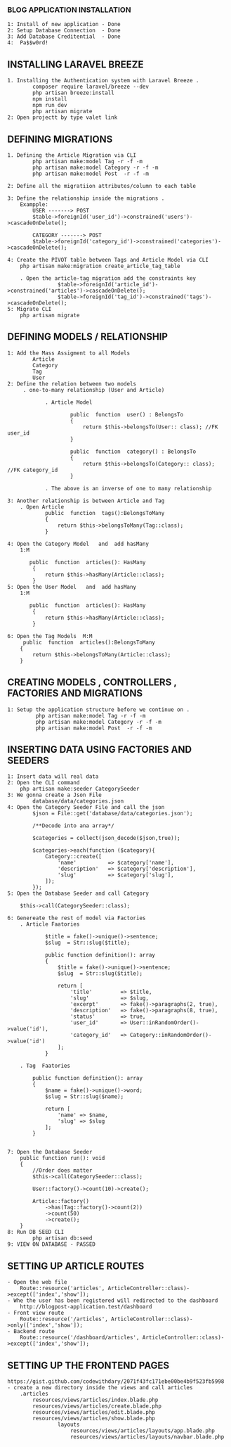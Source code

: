 ### BLOG APPLICATION INSTALLATION 
    1: Install of new application - Done
    2: Setup Database Connection  - Done
    3: Add Database Creditential  - Done
    4:  Pa$$w0rd!

## INSTALLING LARAVEL BREEZE
    1. Installing the Authentication system with Laravel Breeze .
            composer require laravel/breeze --dev
            php artisan breeze:install
            npm install 
            npm run dev
            php artisan migrate
    2: Open projectt by type valet link

## DEFINING MIGRATIONS
    1. Defining the Article Migration via CLI
            php artisan make:model Tag -r -f -m
            php artisan make:model Category -r -f -m
            php artisan make:model Post  -r -f -m   

    2: Define all the migratiion attributes/column to each table

    3: Define the relationship inside the migrations .
        Exampple:
            USER -------> POST 
            $table->foreignId('user_id')->constrained('users')->cascadeOnDelete();

            CATEGORY -------> POST 
            $table->foreignId('category_id')->constrained('categories')->cascadeOnDelete();

    4: Create the PIVOT table between Tags and Article Model via CLI 
        php artisan make:migration create_article_tag_table

        . Open the article-tag migration add the constraints key
                    $table->foreignId('article_id')->constrained('articles')->cascadeOnDelete();
                    $table->foreignId('tag_id')->constrained('tags')->cascadeOnDelete();
    5: Migrate CLI
        php artisan migrate


## DEFINING MODELS / RELATIONSHIP
    1: Add the Mass Assigment to all Models
            Article
            Category
            Tag
            User 
    2: Define the relation between two models
         . one-to-many relationship (User and Article)

                . Article Model 

                        public  function  user() : BelongsTo
                        {
                            return $this->belongsTo(User:: class); //FK user_id
                        }

                        public  function  category() : BelongsTo
                        {
                            return $this->belongsTo(Category:: class); //FK category_id
                        }

                . The above is an inverse of one to many relationship

    3: Another relationship is between Article and Tag
        . Open Article
                public  function  tags():BelongsToMany
                {
                    return $this->belongsToMany(Tag::class);
                }

    4: Open the Category Model   and  add hasMany
        1:M
    
           public  function  articles(): HasMany
            {
                return $this->hasMany(Article::class);
            } 
    5: Open the User Model   and  add hasMany
        1:M
    
           public  function  articles(): HasMany
            {
                return $this->hasMany(Article::class);
            } 

    6: Open the Tag Models  M:M
         public  function  articles():BelongsToMany
        {
            return $this->belongsToMany(Article::class);
        }

## CREATING MODELS , CONTROLLERS , FACTORIES AND MIGRATIONS
    1: Setup the application structure before we continue on .
             php artisan make:model Tag -r -f -m
             php artisan make:model Category -r -f -m
             php artisan make:model Post  -r -f -m  

## INSERTING DATA USING FACTORIES AND SEEDERS
    1: Insert data will real data
    2: Open the CLI command 
        php artisan make:seeder CategorySeeder
    3: We gonna create a Json File 
            database/data/categories.json
    4: Open the Category Seeder File and call the json
            $json = File::get('database/data/categories.json');

            /**Decode into ana array*/
    
            $categories = collect(json_decode($json,true));
    
            $categories->each(function ($category){
                Category::create([
                    'name'          => $category['name'],
                    'description'   => $category['description'],
                    'slug'          => $category['slug'],
                ]);
            });
    5: Open the Database Seeder and call Category
        
        $this->call(CategorySeeder::class);

    6: Genereate the rest of model via Factories
        . Article Faatories

                $title = fake()->unique()->sentence;
                $slug  = Str::slug($title);

                public function definition(): array
                {
                    $title = fake()->unique()->sentence;
                    $slug  = Str::slug($title);
            
                    return [
                        'title'         => $title,
                        'slug'          => $slug,
                        'excerpt'       => fake()->paragraphs(2, true),
                        'description'   => fake()->paragraphs(8, true),
                        'status'        => true,
                        'user_id'       => User::inRandomOrder()->value('id'),
                        'category_id'   => Category::inRandomOrder()->value('id')
                    ];
                }

        . Tag  Faatories

            public function definition(): array
            {
                $name = fake()->unique()->word;
                $slug = Str::slug($name);
        
                return [
                    'name' => $name,
                    'slug' => $slug
                ];
            }
    
    
    7: Open the Database Seeder
        public function run(): void
        {
            //Order does matter
            $this->call(CategorySeeder::class);
    
            User::factory()->count(10)->create();
    
            Article::factory()
                ->has(Tag::factory()->count(2))
                ->count(50)
                ->create();
        }
    8: Run DB SEED CLI
            php artisan db:seed
    9: VIEW ON DATABASE - PASSED

## SETTING UP ARTICLE ROUTES
    - Open the web file
        Route::resource('articles', ArticleController::class)->except(['index','show']);
    - Whe the user has been registered will redirected to the dashboard
        http://blogpost-application.test/dashboard
    - Front view route
        Route::resource('/articles', ArticleController::class)->only(['index','show']);
    - Backend route 
        Route::resource('/dashboard/articles', ArticleController::class)->except(['index','show']);

## SETTING UP THE FRONTEND PAGES
    https://gist.github.com/codewithdary/2071f43fc171ebe00be4b9f523fb5998
    - create a new directory inside the views and call articles
        .articles
            resources/views/articles/index.blade.php
            resources/views/articles/create.blade.php
            resources/views/articles/edit.blade.php
            resources/views/articles/show.blade.php
                    layouts
                        resources/views/articles/layouts/app.blade.php
                        resources/views/articles/layouts/navbar.blade.php


    
